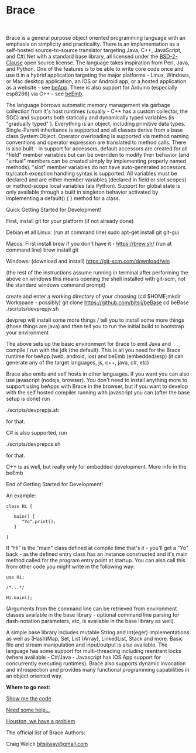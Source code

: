 
# Brace

<br />
<!--<div align="center">
  <a href="https://github.com/github_username/repo_name">
    <img src="images/beysant.jpg" alt="Logo" width="80" height="80">
  </a>
  </div>-->

Brace is a general purpose object oriented programming language with an emphasis on simplicity and practicality.  There is an implementation as a self-hosted source-to-source translator targeting Java, C++, JavaScript, and C#/.Net with a standard base library, all licensed under the [BSD-2-Clause](https://opensource.org/licenses/BSD-2-Clause) open source license.  The language takes inspiration from Perl, Java, and Python.  One of the features is to be able to write core code once and use it in a hybrid application targeting the major platforms - Linux, Windows, or Mac desktop application, an IOS or Android app, or a hosted application as a website - see [beApp](https://gitlab.com/bitsii/beApp).  There is also support for Arduino (especially esp8266) via C++ - see [beEmb](https://github.com/bitsii/beEmb).

The language borrows automatic memory management via garbage collection from it's host runtimes (usually - C++ has a custom collector, the SGC) and supports both statically and dynamically typed variables (is "gradually typed" ).  Everything is an object, including primitive data types.  Single-Parent inheritance is supported and all classes derive from a base class System:Object.  Operator overloading is supported via method naming conventions and operator expression are translated to method calls.  There is also built - in support for accessors, default accessors are created for all "field" member variables but can be overriden to modify their behavior (and "virtual" members can be created simply by implementing properly named methods).  "slot" member variables do not have auto-generated accessors.  try/catch exception handling syntax is supported.  All variables must be declared and are either member variables (declared in field or slot scopes) or method-scope local variables (ala Python).  Support for global state is only available through a built in singleton behavior activated by implementing a default() { } method for a class.

Quick Getting Started for Development!

First, install git for your platform (if not already done)

Debian et all Linux:
(run at command line)
sudo apt-get install git git-gui

Macos:
First install brew if you don't have it - https://brew.sh/
(run at command line)
brew install git 

Windows:
(download and install)
https://git-scm.com/download/win

(the rest of the instructions assume running in terminal after performing the above
  on windows this means opening the shell installed with git-scm, not the standard windows command prompt)
  
create and enter a working directory of your choosing (cd $HOME;mkdir Workspace - possibly)
git clone https://github.com/bitsii/beBase
cd beBase
./scripts/devprepjv.sh

devprep will install some more things / tell you to install some more things
(those things are java)
and then tell you to run the initial build to bootstrap your environment

The above sets up the basic environment for Brace to emit Java and compile / run with the jdk (the default).  This is all you
need for the Brace runtime for beApp (web, android, ios) and beEmb (embedded/esp) (it can generate any of the target languages, js, c++, java, c#, etc)

Brace also emits and self hosts in other languages.  If you want you can also use javascript (nodejs, browser).  You don't need to install anything more to support using beApps with Brace in the browser, but if you want to develop with the self hosted compiler running with javascript you can (after the base setup is done) run

./scripts/devprepjs.sh

for that.  

C# is also supported, run 

./scripts/devprepcs.sh

for that.

C++ is as well, but really only for embedded development.  More info in the beEmb

End of Getting Started for Development!

An example: 

```
class Hi {

   main() {
      "Yo".print();
   }

}
```


If "Hi" is the "main" class defined at compile time that's it - you'll get a "Yo" back - as the defined entry class has an instance constructed and it's main method called for the program entry point at startup.  You can also call this from other code you might write in the following way:

```
use Hi;

/*...*/

Hi.main();
```

(Arguments from the command line can be retrieved from environment classes available in the base library - optional command line parsing for dash-notation parameters, etc, is available in the base library as well).

A simple base library includes mutable String and Int(eger) implementations as well as (Hash)Map, Set, List (Array), LinkedList, Stack and more.  Basic file and stream manipulation and input/output is also available.  The language has some support for multi-threading including reentrant locks (where available - C#/Java - Javascript has IOS App support for concurrently executing runtimes).  Brace also supports dynamic invocation and introspection and provides many functional programming capabilities in an object oriented way.

**Where to go next:**

[Show me the code](https://github.com/bitsii/beBase)

[Need some help...](https://stackoverflow.com/questions/tagged/Brace)

[Houston, we have a problem](https://github.com/bitsii/beBase/issues)


The official list of Brace Authors:

Craig Welch <bitsiiway@gmail.com>
